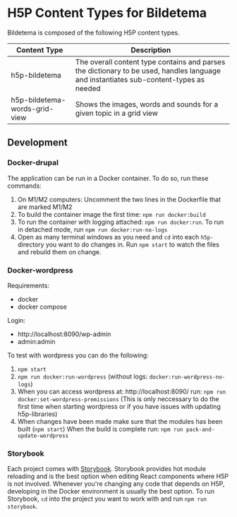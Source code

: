 # H5P Content Types for Bildetema

Bildetema is composed of the following H5P content types.

| Content Type                  | Description                                                                                                                           |
| ----------------------------- | ------------------------------------------------------------------------------------------------------------------------------------- |
| h5p-bildetema                 | The overall content type contains and parses the dictionary to be used, handles language and instantiates sub-content-types as needed |
| h5p-bildetema-words-grid-view | Shows the images, words and sounds for a given topic in a grid view                                                                   |

## Development

### Docker-drupal

The application can be run in a Docker container. To do so, run these commands:

1. On M1/M2 computers: Uncomment the two lines in the Dockerfile that are marked M1/M2
1. To build the container image the first time: `npm run docker:build`
1. To run the container with logging attached: `npm run docker:run`. To run in detached mode, run `npm run docker:run-no-logs`
1. Open as many terminal windows as you need and `cd` into each `h5p-` directory you want to do changes in. Run `npm start` to watch the files and rebuild them on change.

### Docker-wordpress
Requirements:
* docker
* docker compose

Login:
* http://localhost:8090/wp-admin
* admin:admin


To test with wordpress you can do the following:
1. ```npm start```
2. ```npm run docker:run-wordpress``` (without logs: ```docker:run-wordpress-no-logs```)
3. When you can access wordpress at: http://localhost:8090/ run: ```npm run docker:set-wordpress-premissions``` (This is only neccessary to do the first time when starting wordpress or if you have issues with updating h5p-libraries)
4. When changes have been made make sure that the modules has been built (```npm start```) When the build is complete run: ```npm run pack-and-update-wordpress```
### Storybook

Each project comes with [Storybook](https://storybook.js.org). Storybook provides hot module reloading and is the best option when editing React components where H5P is not involved. Whenever you're changing any code that depends on H5P, developing in the Docker environment is usually the best option. To run Storybook, `cd` into the project you want to work with and run `npm run storybook`.
